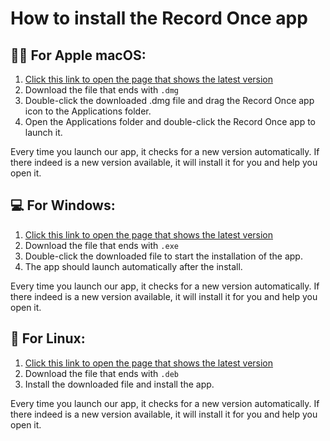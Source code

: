 # How to install the Record Once app

## 👩‍💻 For Apple macOS:
1. [Click this link to open the page that shows the latest version](https://github.com/recordonce/app/releases/latest)
2. Download the file that ends with `.dmg`
3. Double-click the downloaded .dmg file and drag the Record Once app icon to the Applications folder.
4. Open the Applications folder and double-click the Record Once app to launch it.

Every time you launch our app, it checks for a new version automatically. If there indeed is a new version available, it will install it for you and help you open it.

## 💻 For Windows:
1. [Click this link to open the page that shows the latest version](https://github.com/recordonce/app/releases/latest)
2. Download the file that ends with `.exe`
3. Double-click the downloaded file to start the installation of the app.
4. The app should launch automatically after the install.

Every time you launch our app, it checks for a new version automatically. If there indeed is a new version available, it will install it for you and help you open it.

## 🐧 For Linux:
1. [Click this link to open the page that shows the latest version](https://github.com/recordonce/app/releases/latest)
2. Download the file that ends with `.deb`
3. Install the downloaded file and install the app.

Every time you launch our app, it checks for a new version automatically. If there indeed is a new version available, it will install it for you and help you open it.
